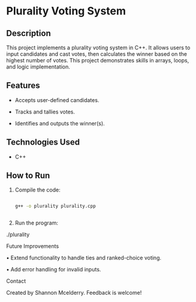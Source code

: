 # Plurality Voting System  



## Description  

This project implements a plurality voting system in C++. It allows users to input candidates and cast votes, then calculates the winner based on the highest number of votes. This project demonstrates skills in arrays, loops, and logic implementation.  



## Features  

- Accepts user-defined candidates.  

- Tracks and tallies votes.  

- Identifies and outputs the winner(s).  



## Technologies Used  

- C++  



## How to Run  

1. Compile the code:  

   ```bash  

   g++ -o plurality plurality.cpp  



2. Run the program:



./plurality  







Future Improvements



• Extend functionality to handle ties and ranked-choice voting.

• Add error handling for invalid inputs.



Contact



Created by Shannon Mcelderry. Feedback is welcome!
